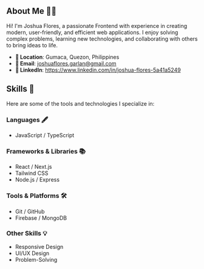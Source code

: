 

## About Me 👨‍💻

Hi! I'm Joshua Flores, a passionate Frontend with experience in creating modern, user-friendly, and efficient web applications. I enjoy solving complex problems, learning new technologies, and collaborating with others to bring ideas to life.

- **📍 Location**: Gumaca, Quezon, Philippines
- **📧 Email**: joshuaflores.garlan@gmail.com
- **🔗 LinkedIn**: https://www.linkedin.com/in/joshua-flores-5a41a5249


## Skills 🚀

Here are some of the tools and technologies I specialize in:

### Languages 🖋️
- JavaScript / TypeScript

### Frameworks & Libraries 📚
- React / Next.js
- Tailwind CSS
- Node.js / Express

### Tools & Platforms 🛠️
- Git / GitHub
- Firebase / MongoDB

### Other Skills 💡
- Responsive Design
- UI/UX Design
- Problem-Solving


